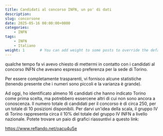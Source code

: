 ```yaml
---
title: Candidati al concorso INFN, un po' di dati
description: 
slug: concorsone
date: 2025-05-16 00:00:00+0000
categories:
    - INFN
tags:
    - INFN
    - Italiano
weight: 1       # You can add weight to some posts to override the default sorting (date descending)
---
```


qualche tempo fa vi avevo chiesto di mettermi in contatto con i candidati al concorso INFN che avevano espresso preferenza per la sede di Torino.

Per essere completamente trasparenti, vi fornisco alcune statistiche (tenendo presente che i numeri sono piccoli e la varianza è grande).

Ad oggi, ho identificato almeno 16 candidati che hanno indicato Torino come prima scelta, ma potrebbero essercene altri di cui non sono ancora a conoscenza.
Il numero totale di candidati per il concorso è di circa 250, per un totale di 10 posizioni disponibili.
Per darvi un'idea della scala, il gruppo IV di Torino rappresenta circa il 10% del totale del gruppo IV INFN a livello nazionale.
Potete trovare un paio di grafici riassuntivi a questo link:

https://www.reflando.net/oacu4uSe
